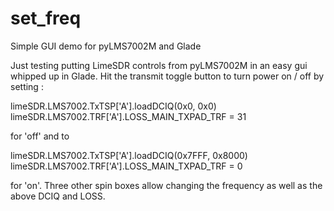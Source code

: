 # set_freq
Simple GUI demo for pyLMS7002M and Glade 

Just testing putting LimeSDR controls from pyLMS7002M in an easy gui whipped up in Glade.
Hit the transmit toggle button to turn power on / off by setting :

  limeSDR.LMS7002.TxTSP['A'].loadDCIQ(0x0, 0x0)
  limeSDR.LMS7002.TRF['A'].LOSS_MAIN_TXPAD_TRF = 31

for 'off' and to 

  limeSDR.LMS7002.TxTSP['A'].loadDCIQ(0x7FFF, 0x8000)
  limeSDR.LMS7002.TRF['A'].LOSS_MAIN_TXPAD_TRF = 0

for 'on'.
Three other spin boxes allow changing the frequency as well as the above DCIQ and LOSS. 

